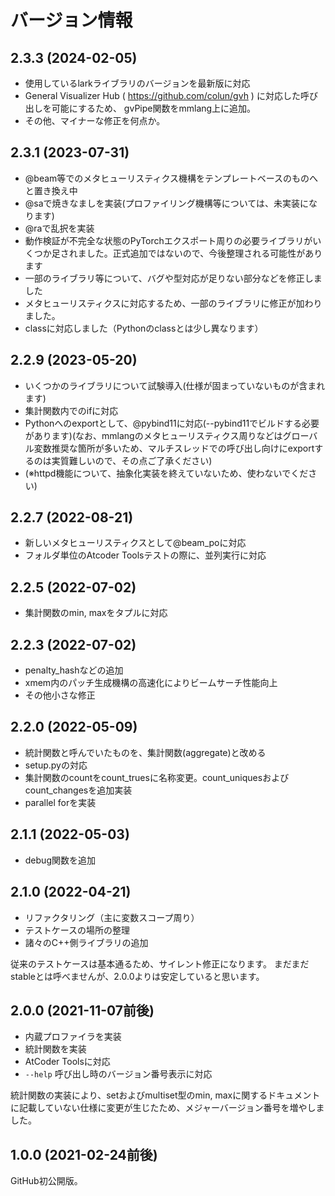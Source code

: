 バージョン情報
==============

2.3.3 (2024-02-05)
----------------------

* 使用しているlarkライブラリのバージョンを最新版に対応
* General Visualizer Hub ( https://github.com/colun/gvh ) に対応した呼び出しを可能にするため、 gvPipe関数をmmlang上に追加。
* その他、マイナーな修正を何点か。

2.3.1 (2023-07-31)
----------------------

* @beam等でのメタヒューリスティクス機構をテンプレートベースのものへと置き換え中
* @saで焼きなましを実装(プロファイリング機構等については、未実装になります)
* @raで乱択を実装
* 動作検証が不完全な状態のPyTorchエクスポート周りの必要ライブラリがいくつか足されました。正式追加ではないので、今後整理される可能性があります
* 一部のライブラリ等について、バグや型対応が足りない部分などを修正しました
* メタヒューリスティクスに対応するため、一部のライブラリに修正が加わりました。
* classに対応しました（Pythonのclassとは少し異なります）

2.2.9 (2023-05-20)
----------------------

* いくつかのライブラリについて試験導入(仕様が固まっていないものが含まれます)
* 集計関数内でのifに対応
* Pythonへのexportとして、@pybind11に対応(--pybind11でビルドする必要があります)(なお、mmlangのメタヒューリスティクス周りなどはグローバル変数推奨な箇所が多いため、マルチスレッドでの呼び出し向けにexportするのは実質難しいので、その点ご了承ください)
* (※httpd機能について、抽象化実装を終えていないため、使わないでください)

2.2.7 (2022-08-21)
----------------------

* 新しいメタヒューリスティクスとして@beam_poに対応
* フォルダ単位のAtcoder Toolsテストの際に、並列実行に対応

2.2.5 (2022-07-02)
----------------------

* 集計関数のmin, maxをタプルに対応

2.2.3 (2022-07-02)
----------------------

* penalty_hashなどの追加
* xmem内のパッチ生成機構の高速化によりビームサーチ性能向上
* その他小さな修正

2.2.0 (2022-05-09)
----------------------

* 統計関数と呼んでいたものを、集計関数(aggregate)と改める
* setup.pyの対応
* 集計関数のcountをcount_truesに名称変更。count_uniquesおよびcount_changesを追加実装
* parallel forを実装

2.1.1 (2022-05-03)
----------------------

* debug関数を追加

2.1.0 (2022-04-21)
----------------------

* リファクタリング（主に変数スコープ周り）
* テストケースの場所の整理
* 諸々のC++側ライブラリの追加

従来のテストケースは基本通るため、サイレント修正になります。 
まだまだstableとは呼べませんが、2.0.0よりは安定していると思います。

2.0.0 (2021-11-07前後)
----------------------

* 内蔵プロファイラを実装
* 統計関数を実装
* AtCoder Toolsに対応
* `--help` 呼び出し時のバージョン番号表示に対応

統計関数の実装により、setおよびmultiset型のmin, maxに関するドキュメントに記載していない仕様に変更が生じたため、メジャーバージョン番号を増やしました。

1.0.0 (2021-02-24前後)
----------------------

GitHub初公開版。
